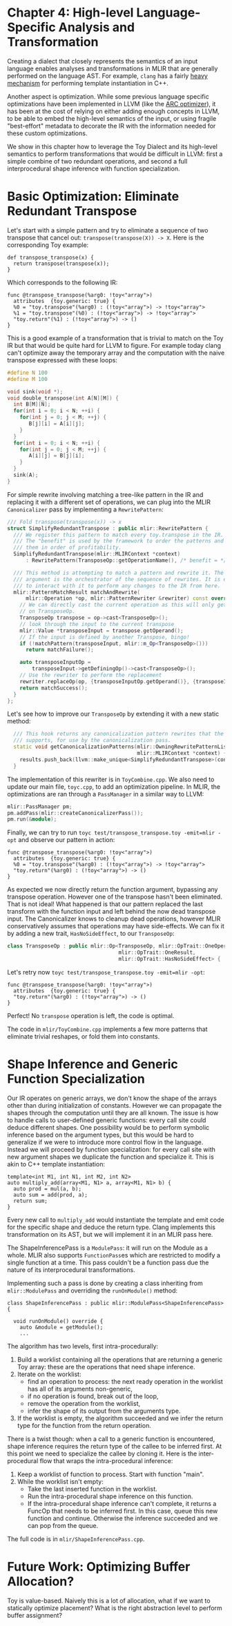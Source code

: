 # Chapter 4: High-level Language-Specific Analysis and Transformation

Creating a dialect that closely represents the semantics of an input language
enables analyses and transformations in MLIR that are generally performed on the
language AST. For example, `clang` has a fairly
[heavy mechanism](https://clang.llvm.org/doxygen/classclang_1_1TreeTransform.html)
for performing template instantiation in C++.

Another aspect is optimization. While some previous language specific
optimizations have been implemented in LLVM (like the
[ARC optimizer](http://llvm.org/doxygen/ObjCARCOpts_8cpp_source.html#l00468)),
it has been at the cost of relying on either adding enough concepts in LLVM, to
be able to embed the high-level semantics of the input, or using fragile
"best-effort" metadata to decorate the IR with the information needed for these
custom optimizations.

We show in this chapter how to leverage the Toy Dialect and its high-level
semantics to perform transformations that would be difficult in LLVM: first a
simple combine of two redundant operations, and second a full interprocedural
shape inference with function specialization.

# Basic Optimization: Eliminate Redundant Transpose

Let's start with a simple pattern and try to eliminate a sequence of two
transpose that cancel out: `transpose(transpose(X)) -> X`. Here is the
corresponding Toy example:

```Toy(.toy)
def transpose_transpose(x) {
  return transpose(transpose(x));
}
```

Which corresponds to the following IR:

```MLIR(.mlir)
func @transpose_transpose(%arg0: !toy<"array">)
  attributes  {toy.generic: true} {
  %0 = "toy.transpose"(%arg0) : (!toy<"array">) -> !toy<"array">
  %1 = "toy.transpose"(%0) : (!toy<"array">) -> !toy<"array">
  "toy.return"(%1) : (!toy<"array">) -> ()
}
```

This is a good example of a transformation that is trivial to match on the Toy
IR but that would be quite hard for LLVM to figure. For example today clang
can't optimize away the temporary array and the computation with the naive
transpose expressed with these loops:

```c++
#define N 100
#define M 100

void sink(void *);
void double_transpose(int A[N][M]) {
  int B[M][N];
  for(int i = 0; i < N; ++i) {
    for(int j = 0; j < M; ++j) {
       B[j][i] = A[i][j];
    }
  }
  for(int i = 0; i < N; ++i) {
    for(int j = 0; j < M; ++j) {
       A[i][j] = B[j][i];
    }
  }
  sink(A);
}
```

For simple rewrite involving matching a tree-like pattern in the IR and
replacing it with a different set of operations, we can plug into the MLIR
`Canonicalizer` pass by implementing a `RewritePattern`:

```c++
/// Fold transpose(transpose(x)) -> x
struct SimplifyRedundantTranspose : public mlir::RewritePattern {
  /// We register this pattern to match every toy.transpose in the IR.
  /// The "benefit" is used by the framework to order the patterns and process
  /// them in order of profitability.
  SimplifyRedundantTranspose(mlir::MLIRContext *context)
      : RewritePattern(TransposeOp::getOperationName(), /* benefit = */ 1, context) {}

  /// This method is attempting to match a pattern and rewrite it. The rewriter
  /// argument is the orchestrator of the sequence of rewrites. It is expected
  /// to interact with it to perform any changes to the IR from here.
  mlir::PatternMatchResult matchAndRewrite(
      mlir::Operation *op, mlir::PatternRewriter &rewriter) const override {
    // We can directly cast the current operation as this will only get invoked
    // on TransposeOp.
    TransposeOp transpose = op->cast<TransposeOp>();
    // look through the input to the current transpose
    mlir::Value *transposeInput = transpose.getOperand();
    // If the input is defined by another Transpose, bingo!
    if (!matchPattern(transposeInput, mlir::m_Op<TransposeOp>()))
      return matchFailure();

    auto transposeInputOp =
        transposeInput->getDefiningOp()->cast<TransposeOp>();
    // Use the rewriter to perform the replacement
    rewriter.replaceOp(op, {transposeInputOp.getOperand()}, {transposeInputOp});
    return matchSuccess();
  }
};
```

Let's see how to improve our `TransposeOp` by extending it with a new static
method:

```c++
  /// This hook returns any canonicalization pattern rewrites that the operation
  /// supports, for use by the canonicalization pass.
  static void getCanonicalizationPatterns(mlir::OwningRewritePatternList &results,
                                          mlir::MLIRContext *context) {
    results.push_back(llvm::make_unique<SimplifyRedundantTranspose>(context));
  }
```

The implementation of this rewriter is in `ToyCombine.cpp`. We also need to
update our main file, `toyc.cpp`, to add an optimization pipeline. In MLIR, the
optimizations are ran through a `PassManager` in a similar way to LLVM:

```c++
mlir::PassManager pm;
pm.addPass(mlir::createCanonicalizerPass());
pm.run(&module);
```

Finally, we can try to run `toyc test/transpose_transpose.toy -emit=mlir -opt`
and observe our pattern in action:

```MLIR(.mlir)
func @transpose_transpose(%arg0: !toy<"array">)
  attributes  {toy.generic: true} {
  %0 = "toy.transpose"(%arg0) : (!toy<"array">) -> !toy<"array">
  "toy.return"(%arg0) : (!toy<"array">) -> ()
}
```

As expected we now directly return the function argument, bypassing any
transpose operation. However one of the transpose hasn't been eliminated. That
is not ideal! What happened is that our pattern replaced the last transform with
the function input and left behind the now dead transpose input. The
Canonicalizer knows to cleanup dead operations, however MLIR conservatively
assumes that operations may have side-effects. We can fix it by adding a new
trait, `HasNoSideEffect`, to our `TransposeOp`:

```c++
class TransposeOp : public mlir::Op<TransposeOp, mlir::OpTrait::OneOperand,
                                    mlir::OpTrait::OneResult,
                                    mlir::OpTrait::HasNoSideEffect> {
```

Let's retry now `toyc test/transpose_transpose.toy -emit=mlir -opt`:

```MLIR(.mlir)
func @transpose_transpose(%arg0: !toy<"array">)
  attributes  {toy.generic: true} {
  "toy.return"(%arg0) : (!toy<"array">) -> ()
}
```

Perfect! No `transpose` operation is left, the code is optimal.

The code in `mlir/ToyCombine.cpp` implements a few more patterns that eliminate
trivial reshapes, or fold them into constants.

# Shape Inference and Generic Function Specialization

Our IR operates on generic arrays, we don't know the shape of the arrays other
than during initialization of constants. However we can propagate the shapes
through the computation until they are all known. The issue is how to handle
calls to user-defined generic functions: every call site could deduce different
shapes. One possibility would be to perform symbolic inference based on the
argument types, but this would be hard to generalize if we were to introduce
more control flow in the language. Instead we will proceed by function
specialization: for every call site with new argument shapes we duplicate the
function and specialize it. This is akin to C++ template instantiation:

```
template<int M1, int N1, int M2, int N2>
auto multiply_add(array<M1, N1> a, array<M1, N1> b) {
  auto prod = mul(a, b);
  auto sum = add(prod, a);
  return sum;
}
```

Every new call to `multiply_add` would instantiate the template and emit code
for the specific shape and deduce the return type. Clang implements this
transformation on its AST, but we will implement it in an MLIR pass here.

The ShapeInferencePass is a `ModulePass`: it will run on the Module as a whole.
MLIR also supports `FunctionPass`es which are restricted to modify a single
function at a time. This pass couldn't be a function pass due the nature of its
interprocedural transformations.

Implementing such a pass is done by creating a class inheriting from
`mlir::ModulePass` and overriding the `runOnModule()` method:

```
class ShapeInferencePass : public mlir::ModulePass<ShapeInferencePass> {

  void runOnModule() override {
    auto &module = getModule();
    ...
```

The algorithm has two levels, first intra-procedurally:

1.  Build a worklist containing all the operations that are returning a generic
    Toy array: these are the operations that need shape inference.
2.  Iterate on the worklist:
    -   find an operation to process: the next ready operation in the worklist
        has all of its arguments non-generic,
    -   if no operation is found, break out of the loop,
    -   remove the operation from the worklist,
    -   infer the shape of its output from the arguments type.
3.  If the worklist is empty, the algorithm succeeded and we infer the return
    type for the function from the return operation.

There is a twist though: when a call to a generic function is encountered, shape
inference requires the return type of the callee to be inferred first. At this
point we need to specialize the callee by cloning it. Here is the
inter-procedural flow that wraps the intra-procedural inference:

1.  Keep a worklist of function to process. Start with function "main".
2.  While the worklist isn't empty:
    -   Take the last inserted function in the worklist.
    -   Run the intra-procedural shape inference on this function.
    -   If the intra-procedural shape inference can't complete, it returns a
        FuncOp that needs to be inferred first. In this case, queue this new
        function and continue. Otherwise the inference succeeded and we can pop
        from the queue.

The full code is in `mlir/ShapeInferencePass.cpp`.

# Future Work: Optimizing Buffer Allocation?

Toy is value-based. Naively this is a lot of allocation, what if we want to
statically optimize placement? What is the right abstraction level to perform
buffer assignment?

